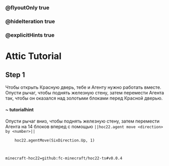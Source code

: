 ### @flyoutOnly true
### @hideIteration true
### @explicitHints true


# Attic Tutorial

## Step 1
Чтобы открыть Красную дверь, тебе и Агенту нужно работать вместе. Опусти рычаг, чтобы поднять железную стену, затем перемести Агента так, чтобы он оказался над золотыми блоками перед Красной дверью.  

#### ~ tutorialhint  
Опусти рычаг вниз, чтобы поднять железную стену, затем перемести Агента на 14 блоков вперед с помощью ``||hoc22.agent move <direction> by <number>||``  



```ghost
    hoc22.agentMove(SixDirection.Up, 1)
```
```template
   
```
```package
minecraft-hoc22=github:fc-minecraft/hoc22-ts#v0.0.4
```
